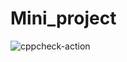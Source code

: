 # Mini_project
![cppcheck-action](https://github.com/L99002516/Mini_project/workflows/cppcheck-action/badge.svg)
